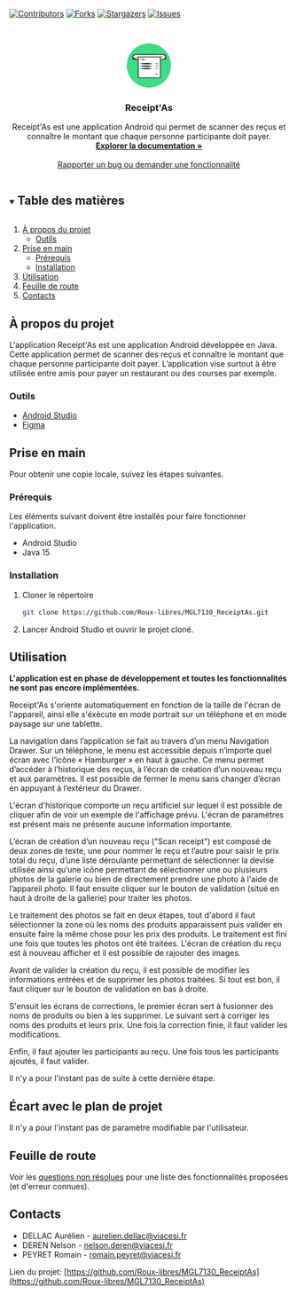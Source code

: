 [![Contributors][contributors-shield]][contributors-url]
[![Forks][forks-shield]][forks-url]
[![Stargazers][stars-shield]][stars-url]
[![Issues][issues-shield]][issues-url]



<br />
<p align="center">
  <a href="https://github.com/Roux-libres/MGL7130_ReceiptAs">
    <img src="images/receiptas_icon.png" alt="Logo" width="80" height="80">
  </a>

  <h3 align="center">Receipt'As</h3>

  <p align="center">
    Receipt'As est une application Android qui permet de scanner des reçus et connaître le montant que chaque personne participante doit payer.
    <br />
    <a href="https://github.com/Roux-libres/MGL7130_ReceiptAs"><strong>Explorer la documentation »</strong></a>
    <br />
    <br />
    <a href="https://github.com/Roux-libres/MGL7130_ReceiptAs/issues">Rapporter un bug ou demander une fonctionnalité</a>
  </p>
</p>



<details open="open">
  <summary><h2 style="display: inline-block">Table des matières</h2></summary>
  <ol>
    <li>
      <a href="#à-propos-du-projet">À propos du projet</a>
      <ul>
        <li><a href="#outils">Outils</a></li>
      </ul>
    </li>
    <li>
      <a href="#prise-en-main">Prise en main</a>
      <ul>
        <li><a href="#prérequis">Prérequis</a></li>
        <li><a href="#installation">Installation</a></li>
      </ul>
    </li>
    <li><a href="#utilisation">Utilisation</a></li>
    <li><a href="#feuille-de-route">Feuille de route</a></li>
    <li><a href="#contacts">Contacts</a></li>
  </ol>
</details>



## À propos du projet

L'application Receipt'As est une application Android développée en Java. Cette application permet de scanner des reçus et connaître le montant que chaque personne participante doit payer. L’application vise surtout à être utilisée entre amis pour payer un restaurant ou des courses par exemple.



### Outils

* [Android Studio](https://developer.android.com/studio)
* [Figma](https://www.figma.com)



## Prise en main

Pour obtenir une copie locale, suivez les étapes suivantes.

### Prérequis

Les éléments suivant doivent être installés pour faire fonctionner l'application.
* Android Studio
* Java 15


### Installation

1. Cloner le répertoire
   ```sh
   git clone https://github.com/Roux-libres/MGL7130_ReceiptAs.git
   ```

2. Lancer Android Studio et ouvrir le projet cloné.



## Utilisation

<strong>L'application est en phase de développement et toutes les fonctionnalités ne sont pas encore implémentées.</strong>

Receipt'As s'oriente automatiquement en fonction de la taille de l'écran de l'appareil, ainsi elle s'éxécute en mode portrait sur un téléphone et en mode paysage sur une tablette.

La navigation dans l’application se fait au travers d’un menu Navigation Drawer. Sur un téléphone, le menu est accessible depuis n’importe quel écran avec l’icône « Hamburger » en haut à gauche. Ce menu permet d’accéder à l’historique des reçus, à l’écran de création d’un nouveau reçu et aux paramètres. Il est possible de fermer le menu sans changer d’écran en appuyant à l’extérieur du Drawer.

L'écran d'historique comporte un reçu artificiel sur lequel il est possible de cliquer afin de voir un exemple de l'affichage prévu.
L'écran de paramètres est présent mais ne présente aucune information importante.

L’écran de création d’un nouveau reçu ("Scan receipt") est composé de deux zones de texte, une pour nommer le reçu et l’autre pour saisir le prix total du reçu, d’une liste déroulante permettant de sélectionner la devise utilisée ainsi qu’une icône permettant de sélectionner une ou plusieurs photos de la galerie ou bien de directement prendre une photo à l'aide de l’appareil photo. Il faut ensuite cliquer sur le bouton de validation (situé en haut à droite de la gallerie) pour traiter les photos.

Le traitement des photos se fait en deux étapes, tout d'abord il faut sélectionner la zone où les noms des produits apparaissent puis valider en ensuite faire la même chose pour les prix des produits. Le traitement est fini une fois que toutes les photos ont été traitées. L'écran de création du reçu est à nouveau afficher et il est possible de rajouter des images.

Avant de valider la création du reçu, il est possible de modifier les informations entrées et de supprimer les photos traitées. Si tout est bon, il faut cliquer sur le bouton de validation en bas à droite.

S'ensuit les écrans de corrections, le premier écran sert à fusionner des noms de produits ou bien à les supprimer. Le suivant sert à corriger les noms des produits et leurs prix. Une fois la correction finie, il faut valider les modifications.

Enfin, il faut ajouter les participants au reçu. Une fois tous les participants ajoutés, il faut valider.

Il n'y a pour l'instant pas de suite à cette dernière étape.



## Écart avec le plan de projet

Il n'y a pour l'instant pas de paramètre modifiable par l'utilisateur. 



## Feuille de route

Voir les [questions non résolues](https://github.com/Roux-libres/MGL7130_ReceiptAs/issues) pour une liste des fonctionnalités proposées (et d'erreur connues).



## Contacts

* DELLAC Aurélien - aurelien.dellac@viacesi.fr
* DEREN Nelson - nelson.deren@viacesi.fr
* PEYRET Romain - romain.peyret@viacesi.fr

Lien du projet: [https://github.com/Roux-libres/MGL7130_ReceiptAs](https://github.com/Roux-libres/MGL7130_ReceiptAs)



[contributors-shield]: https://img.shields.io/github/contributors/Roux-libres/MGL7130_ReceiptAs.svg?style=for-the-badge
[contributors-url]: https://github.com/Roux-libres/MGL7130_ReceiptAs/graphs/contributors
[forks-shield]: https://img.shields.io/github/forks/Roux-libres/MGL7130_ReceiptAs.svg?style=for-the-badge
[forks-url]: https://github.com/Roux-libres/MGL7130_ReceiptAs/network/members
[stars-shield]: https://img.shields.io/github/stars/Roux-libres/MGL7130_ReceiptAs.svg?style=for-the-badge
[stars-url]: https://github.com/Roux-libres/MGL7130_ReceiptAs/stargazers
[issues-shield]: https://img.shields.io/github/issues/Roux-libres/MGL7130_ReceiptAs.svg?style=for-the-badge
[issues-url]: https://github.com/Roux-libres/MGL7130_ReceiptAs/issues